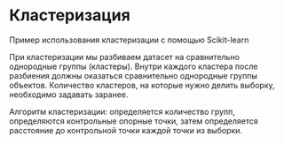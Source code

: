 # Кластеризация
Пример использования кластеризации с помощью Scikit-learn

При кластеризации мы разбиваем датасет на сравнительно однородные группы (кластеры). Внутри каждого кластера после разбиения должны оказаться сравнительно однородные группы объектов. Количество кластеров, на которые нужно делить выборку, необходимо задавать заранее.

Алгоритм кластеризации: определяется количество групп, определяются контрольные опорные точки, затем определяется расстояние до контрольной точки каждой точки из выборки.
